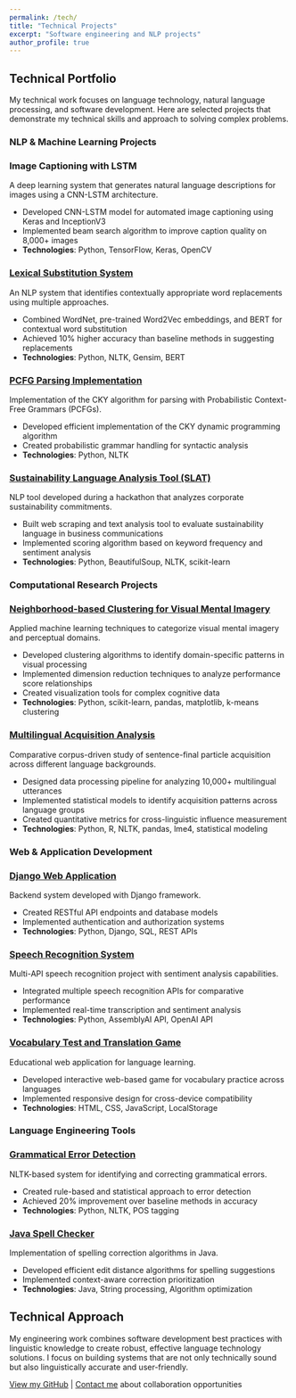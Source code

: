 ```yaml
---
permalink: /tech/
title: "Technical Projects"
excerpt: "Software engineering and NLP projects"
author_profile: true
---
```


## Technical Portfolio

My technical work focuses on language technology, natural language processing, and software development. Here are selected projects that demonstrate my technical skills and approach to solving complex problems.

### NLP & Machine Learning Projects

### Image Captioning with LSTM
A deep learning system that generates natural language descriptions for images using a CNN-LSTM architecture.
- Developed CNN-LSTM model for automated image captioning using Keras and InceptionV3
- Implemented beam search algorithm to improve caption quality on 8,000+ images
- **Technologies**: Python, TensorFlow, Keras, OpenCV

### [Lexical Substitution System](https://github.com/kasseychang/lexical_sub)
An NLP system that identifies contextually appropriate word replacements using multiple approaches.
- Combined WordNet, pre-trained Word2Vec embeddings, and BERT for contextual word substitution
- Achieved 10% higher accuracy than baseline methods in suggesting replacements
- **Technologies**: Python, NLTK, Gensim, BERT

### [PCFG Parsing Implementation](https://github.com/kasseychang/parsing)
Implementation of the CKY algorithm for parsing with Probabilistic Context-Free Grammars (PCFGs).
- Developed efficient implementation of the CKY dynamic programming algorithm
- Created probabilistic grammar handling for syntactic analysis
- **Technologies**: Python, NLTK

### [Sustainability Language Analysis Tool (SLAT)](https://github.com/kasseychang/slat)
NLP tool developed during a hackathon that analyzes corporate sustainability commitments.
- Built web scraping and text analysis tool to evaluate sustainability language in business communications
- Implemented scoring algorithm based on keyword frequency and sentiment analysis
- **Technologies**: Python, BeautifulSoup, NLTK, scikit-learn

### Computational Research Projects

### [Neighborhood-based Clustering for Visual Mental Imagery](https://kasseychang.github.io/portfolio/vmi/)
Applied machine learning techniques to categorize visual mental imagery and perceptual domains.
- Developed clustering algorithms to identify domain-specific patterns in visual processing
- Implemented dimension reduction techniques to analyze performance score relationships
- Created visualization tools for complex cognitive data
- **Technologies**: Python, scikit-learn, pandas, matplotlib, k-means clustering

### [Multilingual Acquisition Analysis](https://kasseychang.github.io/portfolio/seniorthesis/)
Comparative corpus-driven study of sentence-final particle acquisition across different language backgrounds.
- Designed data processing pipeline for analyzing 10,000+ multilingual utterances
- Implemented statistical models to identify acquisition patterns across language groups
- Created quantitative metrics for cross-linguistic influence measurement
- **Technologies**: Python, R, NLTK, pandas, lme4, statistical modeling

### Web & Application Development

### [Django Web Application](https://github.com/kasseychang/meta_backend)
Backend system developed with Django framework.
- Created RESTful API endpoints and database models
- Implemented authentication and authorization systems
- **Technologies**: Python, Django, SQL, REST APIs

### [Speech Recognition System](https://github.com/kasseychang/speech_recog)
Multi-API speech recognition project with sentiment analysis capabilities.
- Integrated multiple speech recognition APIs for comparative performance
- Implemented real-time transcription and sentiment analysis
- **Technologies**: Python, AssemblyAI API, OpenAI API

### [Vocabulary Test and Translation Game](https://github.com/kasseychang/vocab_test)
Educational web application for language learning.
- Developed interactive web-based game for vocabulary practice across languages
- Implemented responsive design for cross-device compatibility
- **Technologies**: HTML, CSS, JavaScript, LocalStorage

### Language Engineering Tools

### [Grammatical Error Detection](https://github.com/kasseychang/gramerror)
NLTK-based system for identifying and correcting grammatical errors.
- Created rule-based and statistical approach to error detection
- Achieved 20% improvement over baseline methods in accuracy
- **Technologies**: Python, NLTK, POS tagging

### [Java Spell Checker](https://github.com/kasseychang/spellchecker)
Implementation of spelling correction algorithms in Java.
- Developed efficient edit distance algorithms for spelling suggestions
- Implemented context-aware correction prioritization
- **Technologies**: Java, String processing, Algorithm optimization

## Technical Approach

My engineering work combines software development best practices with linguistic knowledge to create robust, effective language technology solutions. I focus on building systems that are not only technically sound but also linguistically accurate and user-friendly.


[View my GitHub](https://github.com/kasseychang) &#124; [Contact me](/contact/) about collaboration opportunities
